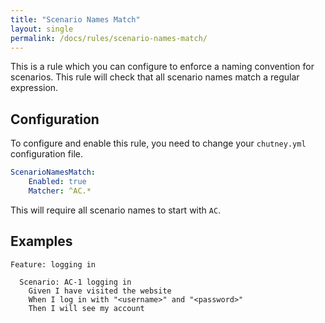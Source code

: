 ```yaml
---
title: "Scenario Names Match"
layout: single
permalink: /docs/rules/scenario-names-match/
---
```


This is a rule which you can configure to enforce a naming convention for scenarios. This rule will check that all scenario names match a regular expression.

## Configuration

To configure and enable this rule, you need to change your `chutney.yml` configuration file.

```yaml
ScenarioNamesMatch:
    Enabled: true
    Matcher: ^AC.*
```

This will require all scenario names to start with `AC`.

## Examples

```gherkin
Feature: logging in

  Scenario: AC-1 logging in
    Given I have visited the website
    When I log in with "<username>" and "<password>"
    Then I will see my account
```
